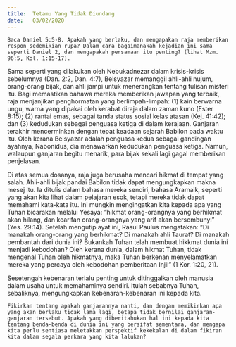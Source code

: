 ```yaml
---
title:  Tetamu Yang Tidak Diundang
date:   03/02/2020
---
```


`Baca Daniel 5:5-8. Apakah yang berlaku, dan mengapakan raja memberikan respon sedemikian rupa? Dalam cara bagaimanakah kejadian ini sama seperti Daniel 2, dan mengapakah persamaan itu penting? (lihat Mzm. 96:5, Kol. 1:15-17).`

Sama seperti yang dilakukan oleh Nebukadnezar dalam krisis-krisis sebelumnya (Dan. 2:2, Dan. 4:7), Belsyazar memanggil ahli-ahli nujum, orang-orang bijak, dan ahli jampi untuk menerangkan tentang tulisan misteri itu. Bagi memastikan bahawa mereka memberikan jawapan yang terbaik, raja menjanjikan penghormatan yang berlimpah-limpah: (1) kain berwarna ungu, warna yang dipakai oleh kerabat diraja dalam zaman kuno (Ester 8:15); (2) rantai emas, sebagai tanda status sosial kelas atasan (Kej. 41:42); dan (3) kedudukan sebagai penguasa ketiga di dalam kerajaan. Ganjaran terakhir mencerminkan dengan tepat keadaan sejarah Babilon pada waktu itu. Oleh kerana Belsyazar adalah penguasa kedua sebagai gandingan ayahnya, Nabonidus, dia menawarkan kedudukan penguasa ketiga. Namun, walaupun ganjaran begitu menarik, para bijak sekali lagi gagal memberikan penjelasan.

Di atas  semua dosanya, raja juga  berusaha mencari hikmat di tempat yang salah. Ahli-ahli bijak pandai Babilon tidak dapat mengungkapkan makna mesej itu. Ia ditulis dalam bahasa mereka sendiri, bahasa Aramaik, seperti yang akan kita lihat dalam pelajaran esok, tetapi mereka tidak dapat memahami kata-kata itu. Ini mungkin mengingatkan kita kepada apa yang Tuhan bicarakan melalui Yesaya: “hikmat orang-orangnya yang berhikmat akan hilang, dan kearifan orang-orangnya yang arif akan bersembunyi” (Yes. 29:14). Setelah mengutip ayat ini, Rasul Paulus mengatakan: “Di manakah orang-orang yang berhikmat? Di manakah ahli Taurat? Di manakah pembantah dari dunia ini? Bukankah Tuhan telah membuat hikkmat dunia ini menjadi kebodohan? Oleh kerana dunia, dalam hikmat Tuhan, tidak mengenal Tuhan oleh hikmatnya, maka Tuhan berkenan menyelamatkan mereka yang percaya oleh kebodohan pemberitaan Injil” (1 Kor. 1:20, 21).

Sesetengah kebenaran terlalu penting untuk ditinggalkan oleh manusia dalam usaha  untuk memahaminya sendiri. Itulah sebabnya Tuhan, sebaliknya, mengungkapkan  kebenaran-kebenaran ini kepada kita.

`Fikirkan tentang apakah ganjarannya nanti, dan dengan memikirkan apa yang akan berlaku tidak lama lagi, betapa tidak bernilai ganjaran-ganjaran tersebut. Apakah yang diberitahukan hal ini kepada kita tentang benda-benda di dunia ini yang bersifat sementara, dan mengapa kita perlu sentiasa meletakkan perspektif kekekalan di dalam fikiran kita dalam segala perkara yang kita lalukan?`
